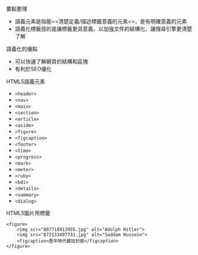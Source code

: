 要點整理
- 語義元素是指能==清楚定義/描述標籤意義的元素==，是有明確意義的元素
- 語義化標籤目的是讓標籤更具意義，以加強文件的結構化，讓搜尋引擎更清楚了解

語義化的優點
- 可以快速了解網頁的結構和區塊
- 有利於SEO優化

HTML5語義元素
- `<header>`
- `<nav>`
- `<main>`
- `<section>`
- `<article>`
- `<aside>`
- `<figure>`
- `<figcaption>`
- `<footer>`
- `<time>`
- `<progress>`
- `<mark>`
- `<meter>`
- `<ruby>`
- `<bdi>`
- `<details>`
- `<summary>`
- `<dialog>`

HTML5圖片用標籤
```
<figure>
	<img scr="887718913955.jpg" alt="Adolph Hitler">
	<img src="872133497731.jpg" alt="Saddam Hussein">
	<figcaption>歷年時代雜誌封面</figcaption>
</figure>
```